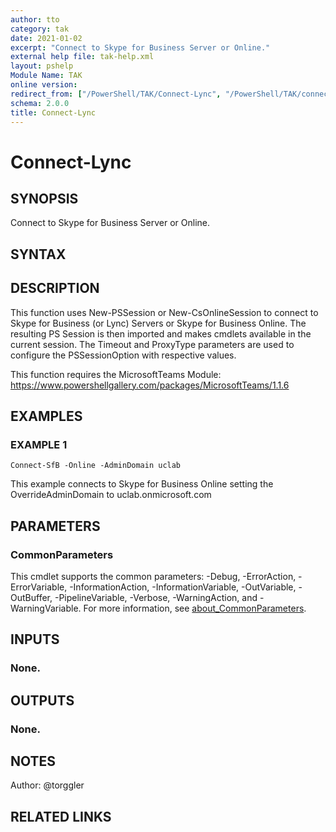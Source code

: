 ```yaml
---
author: tto
category: tak
date: 2021-01-02
excerpt: "Connect to Skype for Business Server or Online."
external help file: tak-help.xml
layout: pshelp
Module Name: TAK
online version:
redirect_from: ["/PowerShell/TAK/Connect-Lync", "/PowerShell/TAK/connect-lync", "/PowerShell/connect-lync"]
schema: 2.0.0
title: Connect-Lync
---
```


# Connect-Lync

## SYNOPSIS
Connect to Skype for Business Server or Online.

## SYNTAX

## DESCRIPTION
This function uses New-PSSession or New-CsOnlineSession to connect to Skype for Business (or Lync) Servers
or Skype for Business Online.
The resulting PS Session is then imported and makes cmdlets available in the current session.
The Timeout and ProxyType parameters are used to configure the PSSessionOption with respective values.

This function requires the MicrosoftTeams Module: https://www.powershellgallery.com/packages/MicrosoftTeams/1.1.6

## EXAMPLES

### EXAMPLE 1
```
Connect-SfB -Online -AdminDomain uclab
```

This example connects to Skype for Business Online setting the OverrideAdminDomain to uclab.onmicrosoft.com

## PARAMETERS

### CommonParameters
This cmdlet supports the common parameters: -Debug, -ErrorAction, -ErrorVariable, -InformationAction, -InformationVariable, -OutVariable, -OutBuffer, -PipelineVariable, -Verbose, -WarningAction, and -WarningVariable. For more information, see [about_CommonParameters](http://go.microsoft.com/fwlink/?LinkID=113216).

## INPUTS

### None.
## OUTPUTS

### None.
## NOTES
Author: @torggler

## RELATED LINKS
